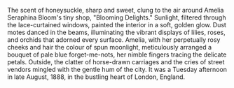 The scent of honeysuckle, sharp and sweet, clung to the air around Amelia Seraphina Bloom's tiny shop, "Blooming Delights."  Sunlight, filtered through the lace-curtained windows, painted the interior in a soft, golden glow.  Dust motes danced in the beams, illuminating the vibrant displays of lilies, roses, and orchids that adorned every surface.  Amelia, with her perpetually rosy cheeks and hair the colour of spun moonlight, meticulously arranged a bouquet of pale blue forget-me-nots, her nimble fingers tracing the delicate petals.  Outside, the clatter of horse-drawn carriages and the cries of street vendors mingled with the gentle hum of the city.  It was a Tuesday afternoon in late August, 1888, in the bustling heart of London, England.
